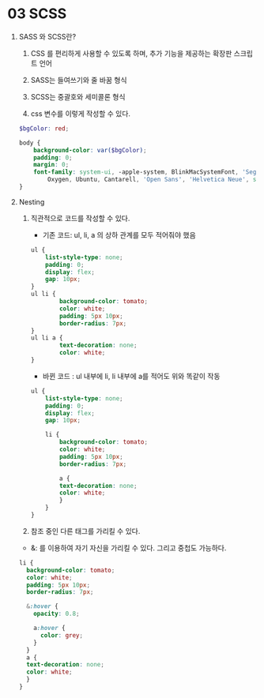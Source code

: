 # 03 SCSS

1. SASS 와 SCSS란?

    1. CSS 를 편리하게 사용할 수 있도록 하며, 추가 기능을 제공하는 확장판 스크립트 언어

    2. SASS는 들여쓰기와 줄 바꿈 형식

    3. SCSS는 중괄호와 세미콜론 형식

    4. css 변수를 이렇게 작성할 수 있다.
    ```scss
    $bgColor: red;

    body {
        background-color: var($bgColor);
        padding: 0;
        margin: 0;
        font-family: system-ui, -apple-system, BlinkMacSystemFont, 'Segoe UI', Roboto,
            Oxygen, Ubuntu, Cantarell, 'Open Sans', 'Helvetica Neue', sans-serif;
    }

    ```


2. Nesting

    1. 직관적으로 코드를 작성할 수 있다.

        * 기존 코드: ul, li, a 의 상하 관계를 모두 적어줘야 했음
        ```scss
        ul {
            list-style-type: none;
            padding: 0;
            display: flex;
            gap: 10px;
        }
        ul li {
                background-color: tomato;
                color: white;
                padding: 5px 10px;
                border-radius: 7px;
        }
        ul li a {
                text-decoration: none;
                color: white;
        }
        ```

        * 바뀐 코드 : ul 내부에 li, li 내부에 a를 적어도 위와 똑같이 작동
        ```scss
        ul {
            list-style-type: none;
            padding: 0;
            display: flex;
            gap: 10px;

            li {
                background-color: tomato;
                color: white;
                padding: 5px 10px;
                border-radius: 7px;

                a {
                text-decoration: none;
                color: white;
                }
            }
        }
        ```
    
    2. 참조 중인 다른 태그를 가리킬 수 있다.

    * &: 를 이용하여 자기 자신을 가리킬 수 있다. 그리고 중첩도 가능하다.
    ```scss
    li {
      background-color: tomato;
      color: white;
      padding: 5px 10px;
      border-radius: 7px;

      &:hover {
        opacity: 0.8;

        a:hover {
          color: grey;
        }
      }
      a {
      text-decoration: none;
      color: white;
      }
    }
    ```